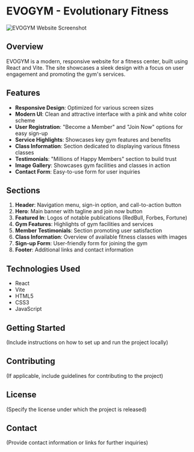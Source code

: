 # EVOGYM - Evolutionary Fitness

![EVOGYM Website Screenshot](/gym.png)

## Overview

EVOGYM is a modern, responsive website for a fitness center, built using React and Vite. The site showcases a sleek design with a focus on user engagement and promoting the gym's services.

## Features

- **Responsive Design**: Optimized for various screen sizes
- **Modern UI**: Clean and attractive interface with a pink and white color scheme
- **User Registration**: "Become a Member" and "Join Now" options for easy sign-up
- **Service Highlights**: Showcases key gym features and benefits
- **Class Information**: Section dedicated to displaying various fitness classes
- **Testimonials**: "Millions of Happy Members" section to build trust
- **Image Gallery**: Showcases gym facilities and classes in action
- **Contact Form**: Easy-to-use form for user inquiries

## Sections

1. **Header**: Navigation menu, sign-in option, and call-to-action button
2. **Hero**: Main banner with tagline and join now button
3. **Featured In**: Logos of notable publications (RedBull, Forbes, Fortune)
4. **Gym Features**: Highlights of gym facilities and services
5. **Member Testimonials**: Section promoting user satisfaction
6. **Class Information**: Overview of available fitness classes with images
7. **Sign-up Form**: User-friendly form for joining the gym
8. **Footer**: Additional links and contact information

## Technologies Used

- React
- Vite
- HTML5
- CSS3
- JavaScript

## Getting Started

(Include instructions on how to set up and run the project locally)

## Contributing

(If applicable, include guidelines for contributing to the project)

## License

(Specify the license under which the project is released)

## Contact

(Provide contact information or links for further inquiries)

